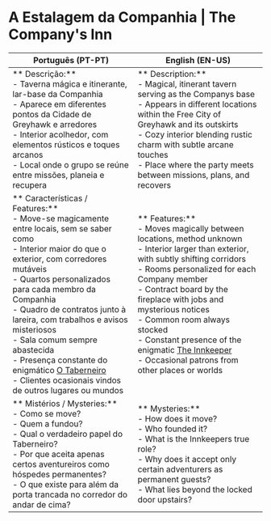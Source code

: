 # A Estalagem da Companhia | The Company's Inn

| **Português (PT-PT)**                                                                                                                                                                                                                                                                                                                                                                                                                                                            | **English (EN-US)**                                                                                                                                                                                                                                                                                                                                                                                                                      |
| -------------------------------------------------------------------------------------------------------------------------------------------------------------------------------------------------------------------------------------------------------------------------------------------------------------------------------------------------------------------------------------------------------------------------------------------------------------------------------- | ---------------------------------------------------------------------------------------------------------------------------------------------------------------------------------------------------------------------------------------------------------------------------------------------------------------------------------------------------------------------------------------------------------------------------------------- |
| ** Descrição:**<br> - Taverna mágica e itinerante, lar-base da Companhia<br> - Aparece em diferentes pontos da Cidade de Greyhawk e arredores<br> - Interior acolhedor, com elementos rústicos e toques arcanos<br> - Local onde o grupo se reúne entre missões, planeia e recupera                                                                                                                                                                                            | ** Description:**<br> - Magical, itinerant tavern serving as the Companys base<br> - Appears in different locations within the Free City of Greyhawk and its outskirts<br> - Cozy interior blending rustic charm with subtle arcane touches<br> - Place where the party meets between missions, plans, and recovers                                                                                                                   |
| ** Características / Features:**<br> - Move-se magicamente entre locais, sem se saber como<br> - Interior maior do que o exterior, com corredores mutáveis<br> - Quartos personalizados para cada membro da Companhia<br> - Quadro de contratos junto à lareira, com trabalhos e avisos misteriosos<br> - Sala comum sempre abastecida<br> - Presença constante do enigmático [O Taberneiro](npc/o_taberneiro.md)<br> - Clientes ocasionais vindos de outros lugares ou mundos | ** Features:**<br> - Moves magically between locations, method unknown<br> - Interior larger than exterior, with subtly shifting corridors<br> - Rooms personalized for each Company member<br> - Contract board by the fireplace with jobs and mysterious notices<br> - Common room always stocked<br> - Constant presence of the enigmatic [The Innkeeper](npc/o_taberneiro.md)<br> - Occasional patrons from other places or worlds |
| ** Mistérios / Mysteries:**<br> - Como se move?<br> - Quem a fundou?<br> - Qual o verdadeiro papel do Taberneiro?<br> - Por que aceita apenas certos aventureiros como hóspedes permanentes?<br> - O que existe para além da porta trancada no corredor do andar de cima?                                                                                                                                                                                                      | ** Mysteries:**<br> - How does it move?<br> - Who founded it?<br> - What is the Innkeepers true role?<br> - Why does it accept only certain adventurers as permanent guests?<br> - What lies beyond the locked door upstairs?                                                                                                                                                                                                         |






